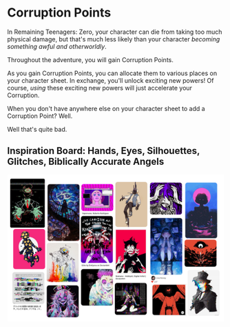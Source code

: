 # Corruption Points

In Remaining Teenagers: Zero, your character can die from taking too much physical damage, but that's
much less likely than your character _becoming something awful and otherworldly_.

Throughout the adventure, you will gain Corruption Points.

As you gain Corruption Points, you can allocate them to various places on your character sheet. In exchange, you'll unlock exciting new powers!
Of course, _using_ these exciting new powers will just accelerate your Corruption.

When you don't have anywhere else on your character sheet to add a Corruption Point? Well.

Well that's quite bad.

## Inspiration Board: Hands, Eyes, Silhouettes, Glitches, Biblically Accurate Angels
![corruption](../images/corruption-board.png)
